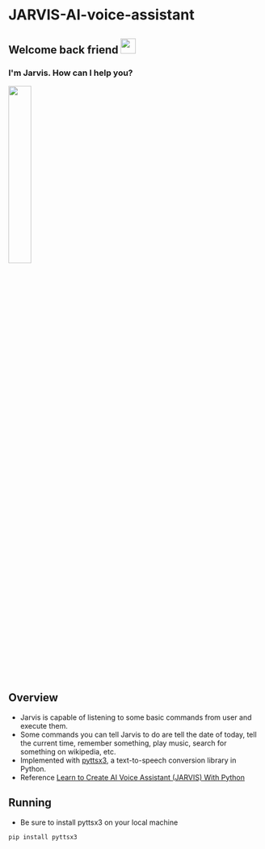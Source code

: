# JARVIS-AI-voice-assistant

## Welcome back friend <img src="https://raw.githubusercontent.com/iampavangandhi/iampavangandhi/master/gifs/Hi.gif" width="30px">

### I'm Jarvis. How can I help you?

<img align="center" src="https://qph.fs.quoracdn.net/main-qimg-2e5dcaeebfa5ec46a8aea722a56994ec" width="30%" >

## Overview
- Jarvis is capable of listening to some basic commands from user and execute them.
- Some commands you can tell Jarvis to do are tell the date of today, tell the current time, remember something, play music, search for something on wikipedia, etc.
- Implemented with [pyttsx3](https://pypi.org/project/pyttsx3/), a text-to-speech conversion library in Python.
- Reference [Learn to Create AI Voice Assistant (JARVIS) With Python](https://www.udemy.com/course/learn-to-create-ai-voice-assistant-jarvis-with-python/)

## Running
- Be sure to install pyttsx3 on your local machine
```
pip install pyttsx3
```

